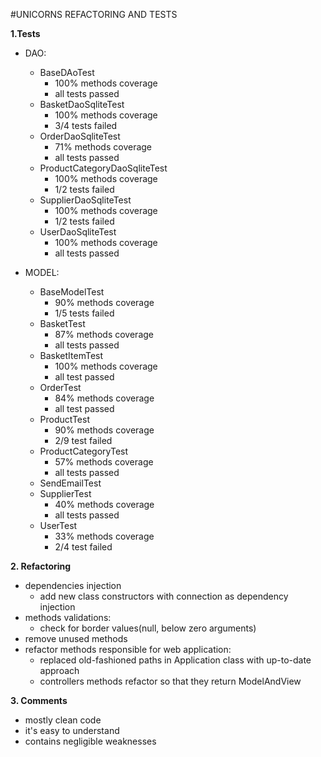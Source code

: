 #UNICORNS REFACTORING AND TESTS

**1.Tests**

* DAO:
    * BaseDAoTest
        * 100% methods coverage
        * all tests passed
    * BasketDaoSqliteTest
        * 100% methods coverage
        * 3/4 tests failed
    * OrderDaoSqliteTest
        * 71% methods coverage
        * all tests passed
    * ProductCategoryDaoSqliteTest
        * 100% methods coverage
        * 1/2 tests failed
    * SupplierDaoSqliteTest
        * 100% methods coverage
        * 1/2 tests failed
    * UserDaoSqliteTest
        * 100% methods coverage
        * all tests passed

* MODEL:
    * BaseModelTest
        * 90% methods coverage
        * 1/5 tests failed
    * BasketTest
        * 87% methods coverage
        * all tests passed
    * BasketItemTest
        * 100% methods coverage
        * all test passed
    * OrderTest
        * 84% methods coverage
        * all test passed
    * ProductTest
        * 90% methods coverage
        * 2/9 test failed
    * ProductCategoryTest
        * 57% methods coverage
        * all tests passed
    * SendEmailTest
    * SupplierTest
        * 40% methods coverage
        * all tests passed
    * UserTest
        * 33% methods coverage
        * 2/4 test failed

**2. Refactoring**

- dependencies injection
    * add new class constructors with connection as dependency injection
- methods validations:
    * check for border values(null, below zero arguments)
- remove unused methods
- refactor methods responsible for web application:
    * replaced old-fashioned paths in Application class with up-to-date approach
    * controllers methods refactor so that they return ModelAndView


**3. Comments**

- mostly clean code 
- it's easy to understand
- contains negligible weaknesses






